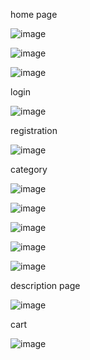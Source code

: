
home page 

![image](https://user-images.githubusercontent.com/83458034/212710567-d8d63bde-874e-4e4a-b6df-3c235cae7e1e.png)

![image](https://user-images.githubusercontent.com/83458034/212710622-f26282d4-c22c-45be-adb1-013679acb60b.png)

![image](https://user-images.githubusercontent.com/83458034/212710644-01c42e69-ec22-4c7b-86f3-7caf2d61bdd9.png)

login

![image](https://user-images.githubusercontent.com/83458034/212710689-862d806d-bffe-48f5-bff1-dcd6dede31db.png)

registration

![image](https://user-images.githubusercontent.com/83458034/212710744-24074624-a66f-4f17-9699-a77f77b97fbe.png)

category

![image](https://user-images.githubusercontent.com/83458034/212710810-705fa99e-9bb5-49ff-ba54-7ad68848a762.png)

![image](https://user-images.githubusercontent.com/83458034/212710841-aa313347-4673-48f1-8c5d-59679496ff2f.png)

![image](https://user-images.githubusercontent.com/83458034/212710870-c50279c2-c452-4fcf-b10d-47347dfc8584.png)

![image](https://user-images.githubusercontent.com/83458034/212710904-35b48899-02f7-4c63-a95e-2e8ec9f43840.png)

![image](https://user-images.githubusercontent.com/83458034/212710948-2f5f2940-acd0-4a45-8434-9f3a5681512f.png)

description page

![image](https://user-images.githubusercontent.com/83458034/212711018-5b6859cf-daa1-4f94-8d68-90eebc1f22a1.png)

cart

![image](https://user-images.githubusercontent.com/83458034/212711058-d04d33e9-7298-4214-a854-b866b5577f8d.png)

